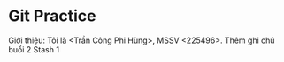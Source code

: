 # Git Practice

Giới thiệu: Tôi là <Trần Công Phi Hùng>, MSSV <225496>.
Thêm ghi chú buổi 2
Stash 1
